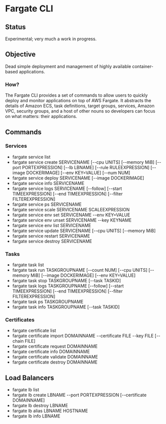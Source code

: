# Fargate CLI

## Status

Experimental; very much a work in progress.

## Objective

Dead simple deployment and management of highly available container-based
applications.

### How?

The Fargate CLI provides a set of commands to allow users to quickly deploy and
monitor applications on top of AWS Fargate. It abstracts the details of Amazon
ECS, task definitions, target groups, services, Amazon VPC, security groups, and
a host of other nouns so developers can focus on what matters: their
applications.

## Commands

### Services

- fargate service list
- fargate service create SERVICENAME [--cpu UNITS] [--memory MiB] [--port PORTEXPRESSION] [--lb LBNAME] [--rule RULEEXPRESSION] [--image DOCKERIMAGE] [--env KEY=VALUE] [--num NUM]
- fargate service deploy SERVICENAME [--image DOCKERIMAGE]
- fargate service info SERVICENAME
- fargate service logs SERVICENAME [--follow] [--start TIMEEXPRESSION] [--end TIMEEXPRESSION] [--filter FILTEREXPRESSION]
- fargate service ps SERVICENAME
- fargate service scale SERVICENAME SCALEEXPRESSION
- fargate service env set SERVICENAME --env KEY=VALUE
- fargate service env unset SERVICENAME --key KEYNAME
- fargate service env list SERVICENAME
- fargate service update SERVICENAME [--cpu UNITS] [--memory MiB]
- fargate service restart SERVICENAME
- fargate service destroy SERVICENAME

### Tasks

- fargate task list
- fargate task run TASKGROUPNAME [--count NUM] [--cpu UNITS] [--memory MiB] [--image DOCKERIMAGE] [--env KEY=VALUE]
- fargate task stop TASKGROUPNAME [--task TASKID]
- fargate task logs TASKGROUPNAME [--follow] [--start TIMEEXPRESSION] [--end TIMEEXPRESSION] [--filter FILTEREXPRESSION]
- fargate task ps TASKGROUPNAME
- fargate task info TASKGROUPNAME [--task TASKID]

### Certificates

- fargate certificate list
- fargate certificate import DOMAINNAME --certificate FILE --key FILE [--chain FILE]
- fargate certificate request DOMAINNAME
- fargate certificate info DOMAINNAME
- fargate certificate validate DOMAINNAME
- fargate certificate destroy DOMAINNAME

## Load Balancers

- fargate lb list
- fargate lb create LBNAME --port PORTEXPRESSION [--certificate DOMAINNAME]
- fargate lb destroy LBNAME
- fargate lb alias LBNAME HOSTNAME
- fargate lb info LBNAME
